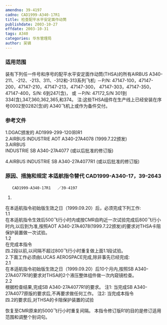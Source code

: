 ```yaml
---
amendno: 39-4197  
cadno: CAD1999-A340-17R1  
title: 检查配平水平安定面作动筒  
publishdate: 2003-10-27  
effdate: 2003-10-31  
tags: A340  
categories: 华东管理局  
author: 吴镝  
---
```

  
### 适用范围  
装有下列任一件号和序号的配平水平安定面作动筒(THSA)的所有AIRBUS A340-211、-212、-213、311、-312和-313系列飞机:     －P/N: 47147-100，47147-200，47147-210，47147-213，47147-300，
47147-303，47147-350，47147-400，S/N: 6到247(含)， 或     －P/N: 47172,S/N 301到334(含),347,360,362,365,和374。 注:这些THSA组件在生产线上已经安装在序号0002至0282(含)的
A340飞机上或作为备件交付。  
  
<!--more-->  
### 参考文件  
1.DGAC颁发的 AD1999-299-120(B)R1  
    2.AIRBUS INDUSTRIE AOT A340-27A4078 (1999.7.22颁发)  
3.AIRBUS  
 INDUSTRIE SB A340-27A4077 (或以后批准的修订版)  
  
4.AIRBUS INDUSTRIE SB A340-27A4077R1 (或以后批准的修订版)  
  
### 原因、措施和规定 本适航指令替代 CAD1999-A340-17，39-2643  
       CAD1999-A340-17R1   ／39-4197  
1.  
在本适航指令初始版生效之日（1999.09.20）后，必须完成下列工作:  
1.1  
 在本适航指令生效后500飞行小时内或按CMR自昀近一次试验完成后800飞行小时内,以后到为准,按照AOT A340-27A4078(1999.7.22颁发)的要求对THSA卡阻保护装置做一次试验。  
1.2  
 在完成本指令  
四.2段以前,以间隔不超过800飞行小时重复做上面1.1段试验。  
    2.下面工作必须由LUCAS AEROSPACE完成,除非事先已经完成:  
2.1  
 在本适航指令初始版生效之日（1999.09.20）后10个月内,按照SB A340-27A4077R1的要求对THSA的2个液压整体组件做一次内窥镜检查。  
2.2  
 根据检查结果,完成SB A340-27A4077R1的要求。     注1: 当完成SB A340-27A4077原版的要求后,不再要求做任何工作。 注2: 当完成本指令  
四.2的要求后,对THSA的卡阻保护装置的试验  
  
恢复至CMR原来的5000飞行小时重复间隔。     本指令修订版R1的目的是修订适用范围和调整个别词句。  
